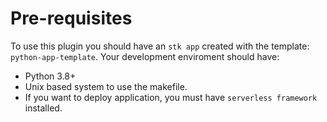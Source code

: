 # Pre-requisites

To use this plugin you should have an `stk app` created with the template: `python-app-template`.
Your development enviroment should have:
- Python 3.8+
- Unix based system to use the makefile.
- If you want to deploy application, you must have `serverless framework` installed.